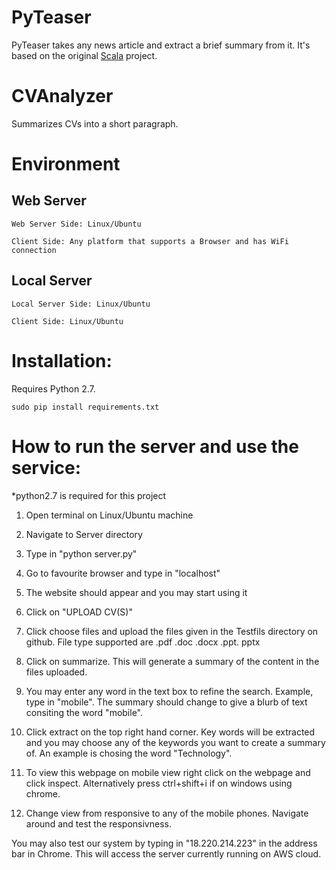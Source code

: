 PyTeaser
========

PyTeaser takes any news article and extract a brief summary from it. It's based on the original [Scala](https://github.com/MojoJolo/textteaser) project.


CVAnalyzer
==========

Summarizes CVs into a short paragraph.

# Environment

## Web Server
```
Web Server Side: Linux/Ubuntu
```
```
Client Side: Any platform that supports a Browser and has WiFi connection
```

## Local Server
```
Local Server Side: Linux/Ubuntu
```
```
Client Side: Linux/Ubuntu
```

# Installation:
Requires Python 2.7.
```
sudo pip install requirements.txt
```

# How to run the server and use the service:
*python2.7 is required for this project

1. Open terminal on Linux/Ubuntu machine
2. Navigate to Server directory
3. Type in "python server.py"
4. Go to favourite browser and type in "localhost"
5. The website should appear and you may start using it

6. Click on "UPLOAD CV(S)"
7. Click choose files and upload the files given in the Testfils directory on github. File type supported are .pdf .doc .docx .ppt. pptx
8. Click on summarize. This will generate a summary of the content in the files uploaded.
9. You may enter any word in the text box to refine the search. Example, type in "mobile". The summary should change to give a blurb of text consiting the word "mobile".
10. Click extract on the top right hand corner. Key words will be extracted and you may choose any of the keywords you want to create a summary of. An example is chosing the word "Technology".
11. To view this webpage on mobile view right click on the webpage and click inspect. Alternatively press ctrl+shift+i if on windows using chrome.
12. Change view from responsive to any of the mobile phones. Navigate around and test the responsivness.


You may also test our system by typing in "18.220.214.223" in the address bar in Chrome. This will access the server currently running on AWS cloud.
